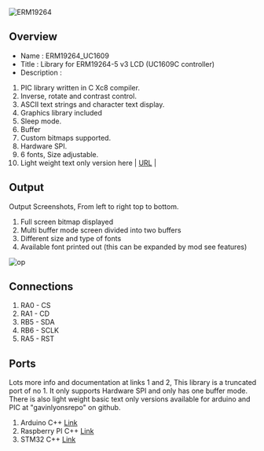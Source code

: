 ![ ERM19264 ](https://github.com/gavinlyonsrepo/ERM19264_UC1609/blob/main/extras/image/color.jpg)

  
Overview
--------------------
* Name : ERM19264_UC1609
* Title : Library for ERM19264-5 v3 LCD  (UC1609C controller) 
* Description : 

1. PIC library written in C Xc8 compiler.      
2. Inverse, rotate and contrast control. 
3. ASCII text strings and character text display.
4. Graphics library included
5. Sleep mode.
6. Buffer
7. Custom bitmaps supported.
8. Hardware SPI.
9. 6 fonts, Size adjustable.
10. Light weight text only  version here  | [URL](projects/uc1609_text) |

Output
---------------------------------

Output Screenshots, From left to right top to bottom.

1. Full screen bitmap displayed
2. Multi buffer mode screen divided into two buffers
3. Different size and type of fonts 
4. Available font printed out (this can be expanded by mod see features)

![op](https://github.com/gavinlyonsrepo/ERM19264_UC1609/blob/main/extras/image/output.jpg)


Connections
-----------------------------

1. RA0 - CS
2. RA1 - CD
3. RB5 - SDA
4. RB6 - SCLK
5. RA5 - RST

Ports
------------------------------------------

Lots more info and documentation at links 1 and 2, This library is a truncated port of no 1.
It only supports Hardware SPI and only has one buffer mode.
There is also  light weight basic text only versions available for arduino and PIC at "gavinlyonsrepo" on github.

1. Arduino C++ [Link](https://github.com/gavinlyonsrepo/ERM19264_UC1609)
2. Raspberry PI C++ [Link](https://github.com/gavinlyonsrepo/ERM19264_UC1609_RPI)
3. STM32 C++  [Link](https://github.com/gavinlyonsrepo/STM32_projects)
